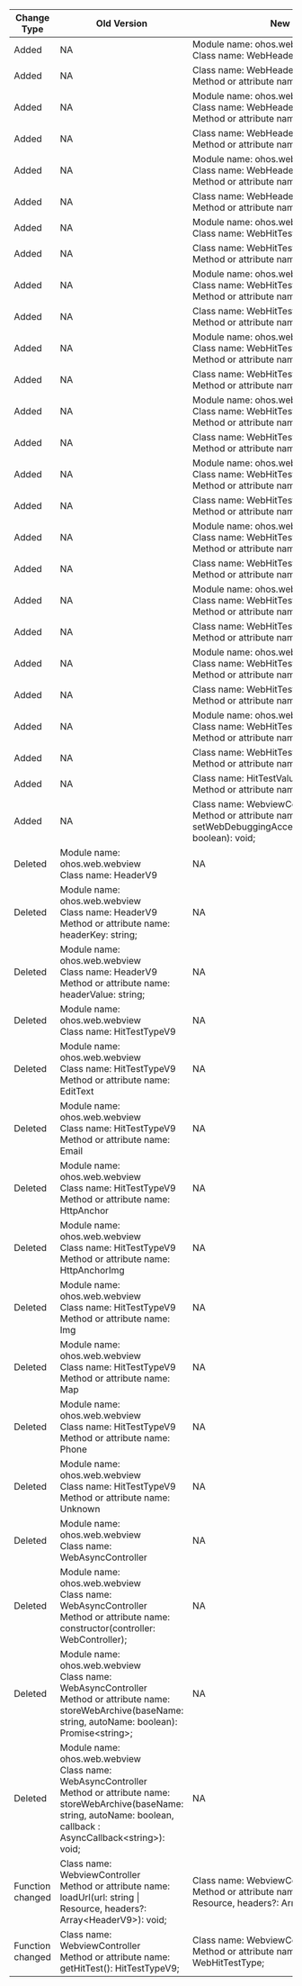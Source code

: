 | Change Type | Old Version | New Version | d.ts File |
| ---- | ------ | ------ | -------- |
|Added|NA|Module name: ohos.web.webview<br>Class name: WebHeader|@ohos.web.webview.d.ts|
|Added|NA|Class name: WebHeader<br>Method or attribute name: |@ohos.web.webview.d.ts|
|Added|NA|Module name: ohos.web.webview<br>Class name: WebHeader<br>Method or attribute name: headerKey: string;|@ohos.web.webview.d.ts|
|Added|NA|Class name: WebHeader<br>Method or attribute name: headerKey: string;|@ohos.web.webview.d.ts|
|Added|NA|Module name: ohos.web.webview<br>Class name: WebHeader<br>Method or attribute name: headerValue: string;|@ohos.web.webview.d.ts|
|Added|NA|Class name: WebHeader<br>Method or attribute name: headerValue: string;|@ohos.web.webview.d.ts|
|Added|NA|Module name: ohos.web.webview<br>Class name: WebHitTestType|@ohos.web.webview.d.ts|
|Added|NA|Class name: WebHitTestType<br>Method or attribute name: |@ohos.web.webview.d.ts|
|Added|NA|Module name: ohos.web.webview<br>Class name: WebHitTestType<br>Method or attribute name: EditText|@ohos.web.webview.d.ts|
|Added|NA|Class name: WebHitTestType<br>Method or attribute name: EditText|@ohos.web.webview.d.ts|
|Added|NA|Module name: ohos.web.webview<br>Class name: WebHitTestType<br>Method or attribute name: Email|@ohos.web.webview.d.ts|
|Added|NA|Class name: WebHitTestType<br>Method or attribute name: Email|@ohos.web.webview.d.ts|
|Added|NA|Module name: ohos.web.webview<br>Class name: WebHitTestType<br>Method or attribute name: HttpAnchor|@ohos.web.webview.d.ts|
|Added|NA|Class name: WebHitTestType<br>Method or attribute name: HttpAnchor|@ohos.web.webview.d.ts|
|Added|NA|Module name: ohos.web.webview<br>Class name: WebHitTestType<br>Method or attribute name: HttpAnchorImg|@ohos.web.webview.d.ts|
|Added|NA|Class name: WebHitTestType<br>Method or attribute name: HttpAnchorImg|@ohos.web.webview.d.ts|
|Added|NA|Module name: ohos.web.webview<br>Class name: WebHitTestType<br>Method or attribute name: Img|@ohos.web.webview.d.ts|
|Added|NA|Class name: WebHitTestType<br>Method or attribute name: Img|@ohos.web.webview.d.ts|
|Added|NA|Module name: ohos.web.webview<br>Class name: WebHitTestType<br>Method or attribute name: Map|@ohos.web.webview.d.ts|
|Added|NA|Class name: WebHitTestType<br>Method or attribute name: Map|@ohos.web.webview.d.ts|
|Added|NA|Module name: ohos.web.webview<br>Class name: WebHitTestType<br>Method or attribute name: Phone|@ohos.web.webview.d.ts|
|Added|NA|Class name: WebHitTestType<br>Method or attribute name: Phone|@ohos.web.webview.d.ts|
|Added|NA|Module name: ohos.web.webview<br>Class name: WebHitTestType<br>Method or attribute name: Unknown|@ohos.web.webview.d.ts|
|Added|NA|Class name: WebHitTestType<br>Method or attribute name: Unknown|@ohos.web.webview.d.ts|
|Added|NA|Class name: HitTestValue<br>Method or attribute name: type: WebHitTestType;|@ohos.web.webview.d.ts|
|Added|NA|Class name: WebviewController<br>Method or attribute name: static setWebDebuggingAccess(webDebuggingAccess: boolean): void;|@ohos.web.webview.d.ts|
|Deleted|Module name: ohos.web.webview<br>Class name: HeaderV9|NA|@ohos.web.webview.d.ts|
|Deleted|Module name: ohos.web.webview<br>Class name: HeaderV9<br>Method or attribute name: headerKey: string;|NA|@ohos.web.webview.d.ts|
|Deleted|Module name: ohos.web.webview<br>Class name: HeaderV9<br>Method or attribute name: headerValue: string;|NA|@ohos.web.webview.d.ts|
|Deleted|Module name: ohos.web.webview<br>Class name: HitTestTypeV9|NA|@ohos.web.webview.d.ts|
|Deleted|Module name: ohos.web.webview<br>Class name: HitTestTypeV9<br>Method or attribute name: EditText|NA|@ohos.web.webview.d.ts|
|Deleted|Module name: ohos.web.webview<br>Class name: HitTestTypeV9<br>Method or attribute name: Email|NA|@ohos.web.webview.d.ts|
|Deleted|Module name: ohos.web.webview<br>Class name: HitTestTypeV9<br>Method or attribute name: HttpAnchor|NA|@ohos.web.webview.d.ts|
|Deleted|Module name: ohos.web.webview<br>Class name: HitTestTypeV9<br>Method or attribute name: HttpAnchorImg|NA|@ohos.web.webview.d.ts|
|Deleted|Module name: ohos.web.webview<br>Class name: HitTestTypeV9<br>Method or attribute name: Img|NA|@ohos.web.webview.d.ts|
|Deleted|Module name: ohos.web.webview<br>Class name: HitTestTypeV9<br>Method or attribute name: Map|NA|@ohos.web.webview.d.ts|
|Deleted|Module name: ohos.web.webview<br>Class name: HitTestTypeV9<br>Method or attribute name: Phone|NA|@ohos.web.webview.d.ts|
|Deleted|Module name: ohos.web.webview<br>Class name: HitTestTypeV9<br>Method or attribute name: Unknown|NA|@ohos.web.webview.d.ts|
|Deleted|Module name: ohos.web.webview<br>Class name: WebAsyncController|NA|@ohos.web.webview.d.ts|
|Deleted|Module name: ohos.web.webview<br>Class name: WebAsyncController<br>Method or attribute name: constructor(controller: WebController);|NA|@ohos.web.webview.d.ts|
|Deleted|Module name: ohos.web.webview<br>Class name: WebAsyncController<br>Method or attribute name: storeWebArchive(baseName: string, autoName: boolean): Promise\<string>;|NA|@ohos.web.webview.d.ts|
|Deleted|Module name: ohos.web.webview<br>Class name: WebAsyncController<br>Method or attribute name: storeWebArchive(baseName: string, autoName: boolean, callback : AsyncCallback\<string>): void;|NA|@ohos.web.webview.d.ts|
|Function changed|Class name: WebviewController<br>Method or attribute name: loadUrl(url: string \| Resource, headers?: Array\<HeaderV9>): void;<br>|Class name: WebviewController<br>Method or attribute name: loadUrl(url: string \| Resource, headers?: Array\<WebHeader>): void;<br>|@ohos.web.webview.d.ts|
|Function changed|Class name: WebviewController<br>Method or attribute name: getHitTest(): HitTestTypeV9;<br>|Class name: WebviewController<br>Method or attribute name: getHitTest(): WebHitTestType;<br>|@ohos.web.webview.d.ts|
